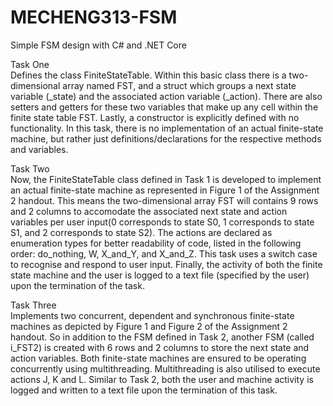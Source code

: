 # MECHENG313-FSM
Simple FSM design with C# and .NET Core

Task One<br />
Defines the class FiniteStateTable. Within this basic class there is a two-dimensional array named FST, and a struct which groups a next state variable (_state) and the associated action variable (_action).  There are also setters and getters for these two variables that make up any cell within the finite state table FST. Lastly, a constructor is explicitly defined with no functionality. In this task, there is no implementation of an actual finite-state machine, but rather just definitions/declarations for the respective methods and variables.


Task Two<br />
Now, the FiniteStateTable class defined in Task 1 is developed to implement an actual finite-state machine as represented in Figure 1 of the Assignment 2 handout. This means the two-dimensional array FST will contains 9 rows and 2 columns to accomodate the associated next state and action variables per user input(0 corresponds to state S0, 1 corresponds to state S1, and 2 corresponds to state S2). The actions are declared as enumeration types for better readability of code, listed in the following order: do_nothing, W, X_and_Y, and X_and_Z. This task uses a switch case to recognise and respond to user input. Finally, the activity of both the finite state machine and the user is logged to a text file (specified by the user) upon the termination of the task. 

Task Three<br />
Implements two concurrent, dependent and synchronous finite-state machines as depicted by Figure 1 and Figure 2 of the Assignment 2 handout. So in addition to the FSM defined in Task 2, another FSM (called i_FST2) is created with 6 rows and 2 columns to store the next state and action variables. Both finite-state machines are ensured to be operating concurrently using multithreading. Multithreading is also utilised to execute actions J, K and L. Similar to Task 2, both the user and machine activity is logged and written to a text file upon the termination of this task. 
